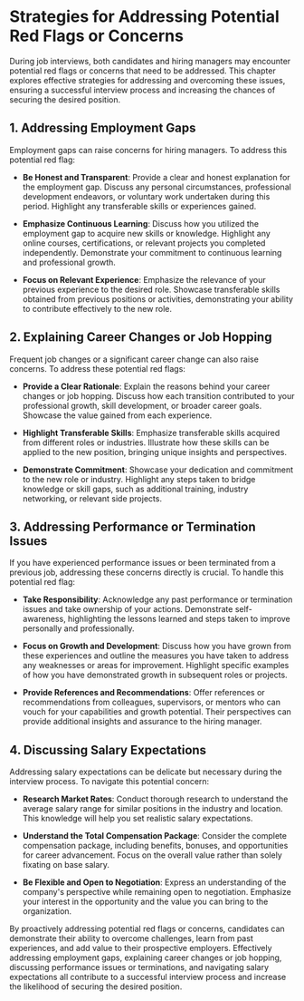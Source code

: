 Strategies for Addressing Potential Red Flags or Concerns
====================================================================

During job interviews, both candidates and hiring managers may encounter potential red flags or concerns that need to be addressed. This chapter explores effective strategies for addressing and overcoming these issues, ensuring a successful interview process and increasing the chances of securing the desired position.

**1. Addressing Employment Gaps**
---------------------------------

Employment gaps can raise concerns for hiring managers. To address this potential red flag:

* **Be Honest and Transparent**: Provide a clear and honest explanation for the employment gap. Discuss any personal circumstances, professional development endeavors, or voluntary work undertaken during this period. Highlight any transferable skills or experiences gained.

* **Emphasize Continuous Learning**: Discuss how you utilized the employment gap to acquire new skills or knowledge. Highlight any online courses, certifications, or relevant projects you completed independently. Demonstrate your commitment to continuous learning and professional growth.

* **Focus on Relevant Experience**: Emphasize the relevance of your previous experience to the desired role. Showcase transferable skills obtained from previous positions or activities, demonstrating your ability to contribute effectively to the new role.

**2. Explaining Career Changes or Job Hopping**
-----------------------------------------------

Frequent job changes or a significant career change can also raise concerns. To address these potential red flags:

* **Provide a Clear Rationale**: Explain the reasons behind your career changes or job hopping. Discuss how each transition contributed to your professional growth, skill development, or broader career goals. Showcase the value gained from each experience.

* **Highlight Transferable Skills**: Emphasize transferable skills acquired from different roles or industries. Illustrate how these skills can be applied to the new position, bringing unique insights and perspectives.

* **Demonstrate Commitment**: Showcase your dedication and commitment to the new role or industry. Highlight any steps taken to bridge knowledge or skill gaps, such as additional training, industry networking, or relevant side projects.

**3. Addressing Performance or Termination Issues**
---------------------------------------------------

If you have experienced performance issues or been terminated from a previous job, addressing these concerns directly is crucial. To handle this potential red flag:

* **Take Responsibility**: Acknowledge any past performance or termination issues and take ownership of your actions. Demonstrate self-awareness, highlighting the lessons learned and steps taken to improve personally and professionally.

* **Focus on Growth and Development**: Discuss how you have grown from these experiences and outline the measures you have taken to address any weaknesses or areas for improvement. Highlight specific examples of how you have demonstrated growth in subsequent roles or projects.

* **Provide References and Recommendations**: Offer references or recommendations from colleagues, supervisors, or mentors who can vouch for your capabilities and growth potential. Their perspectives can provide additional insights and assurance to the hiring manager.

**4. Discussing Salary Expectations**
-------------------------------------

Addressing salary expectations can be delicate but necessary during the interview process. To navigate this potential concern:

* **Research Market Rates**: Conduct thorough research to understand the average salary range for similar positions in the industry and location. This knowledge will help you set realistic salary expectations.

* **Understand the Total Compensation Package**: Consider the complete compensation package, including benefits, bonuses, and opportunities for career advancement. Focus on the overall value rather than solely fixating on base salary.

* **Be Flexible and Open to Negotiation**: Express an understanding of the company's perspective while remaining open to negotiation. Emphasize your interest in the opportunity and the value you can bring to the organization.

By proactively addressing potential red flags or concerns, candidates can demonstrate their ability to overcome challenges, learn from past experiences, and add value to their prospective employers. Effectively addressing employment gaps, explaining career changes or job hopping, discussing performance issues or terminations, and navigating salary expectations all contribute to a successful interview process and increase the likelihood of securing the desired position.
